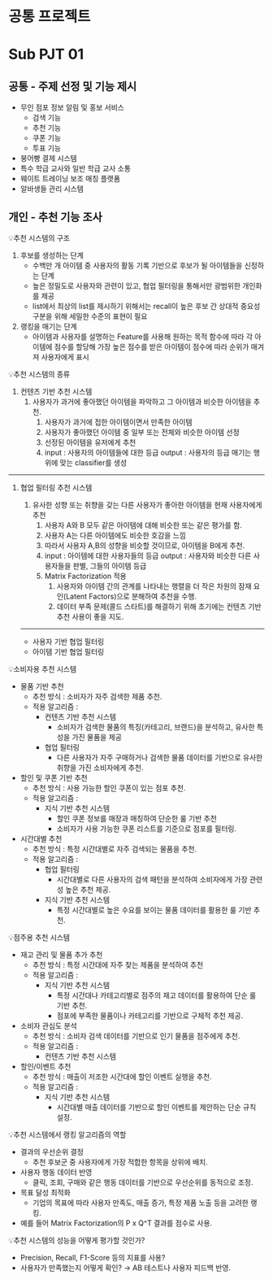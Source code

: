 # 공통 프로젝트


# Sub PJT 01

## 공통 - 주제 선정 및 기능 제시

- 무인 점포 정보 알림 및 홍보 서비스
    - 검색 기능
    - 추천 기능
    - 쿠폰 기능
    - 투표 기능
- 붕어빵 결제 시스템
- 특수 학급 교사와 일반 학급 교사 소통
- 웨이트 트레이닝 보조 매칭 플랫폼
- 알바생들 관리 시스템



## 개인 - 추천 기능 조사

<aside>

💡추천 시스템의 구조

1. 후보를 생성하는 단계
    - 수백만 개 아이템 중 사용자의 활동 기록 기반으로 후보가 될 아이템들을 신정하는 단계
    - 높은 정밀도로 사용자와 관련이 있고, 협업 필터링을 통해서만 광범위한 개인화를 제공
    - list에서 최상의 list를 제시하기 위해서는 recall이 높은 후보 간 상대적 중요성 구분을 위해 세밀한 수준의 표현이 필요
2. 랭킹을 매기는 단계
    - 아이템과 사용자를 설명하는 Feature를 사용해 원하는 목적 함수에 따라 각 아이템에 점수를 할당해 가장 높은 점수를 받은 아이템이 점수에 따라 순위가 매겨져 사용자에게 표시
</aside>

<aside>

💡추천 시스템의 종류

1. 컨텐츠 기반 추천 시스템
    1. 사용자가 과거에 좋아했던 아이템을 파악하고 그 아이템과 비슷한 아이템을 추천.
        1. 사용자가 과거에 접한 아이템이면서 만족한 아이템
        2. 사용자가 좋아했던 아이템 중 일부 또는 전체와 비슷한 아이템 선정
        3. 선정된 아이템을 유저에게 추천
        4. input : 사용자의 아이템들에 대한 등급
        output : 사용자의 등급 매기는 행위에 맞는 classifier를 생성

---

1. 협업 필터링 추천 시스템
    1. 유사한 성향 또는 취향을 갖는 다른 사용자가 좋아한 아이템을 현재 사용자에게 추천
        1. 사용자 A와 B 모두 같은 아이템에 대해 비슷한 또는 같은 평가를 함.
        2. 사용자 A는 다른 아이템에도 비슷한 호감을 느낌
        3. 따라서 사용자 A,B의 성향을 비슷할 것이므로, 아이템을 B에게 추천.
        4. input : 아이템에 대한 사용자들의 등급
        output : 사용자와 비슷한 다른 사용자들을 판별, 그들의 아이템 등급
        5. Matrix Factorization 적용
            1. 사용자와 아이템 간의 관계를 나타내는 행렬을 더 작은 차원의 잠재 요인(Latent Factors)으로 분해하여 추천을 수행.
            2. 데이터 부족 문제(콜드 스타트)를 해결하기 위해 초기에는 컨텐츠 기반 추천 사용이 좋을 지도.
    
    ---
    
    - 사용자 기반 협업 필터링
    - 아이템 기반 협업 필터링
</aside>

<aside>

💡소비자용 추천 시스템

- 물품 기반 추천
    - 추천 방식 : 소비자가 자주 검색한 제품 추천.
    - 적용 알고리즘 :
        - 컨텐츠 기반 추천 시스템
            - 소비자가 검색한 물품의 특징(카테고리, 브랜드)을 분석하고, 유사한 특성을 가진 물품을 제공
        - 협업 필터링
            - 다른 사용자가 자주 구매하거나 검색한 물품 데이터를 기반으로 유사한 취향을 가진 소비자에게 추천.
- 할인 및 쿠폰 기반 추천
    - 추천 방식 : 사용 가능한 할인 쿠폰이 있는 점포 추천.
    - 적용 알고리즘 :
        - 지식 기반 추천 시스템
            - 할인 쿠폰 정보를 매장과 매칭하여 단순한 룰 기반 추천
            - 소비자가 사용 가능한 쿠폰 리스트를 기준으로 점포를 필터링.
- 시간대별 추천
    - 추천 방식 : 특정 시간대별로 자주 검색되는 물품을 추천.
    - 적용 알고리즘 :
        - 협업 필터링
            - 시간대별로 다른 사용자의 검색 패턴을 분석하여 소비자에게 가장 관련성 높은 추천 제공.
        - 지식 기반 추천 시스템
            - 특정 시간대별로 높은 수요를 보이는 물품 데이터를 활용한 룰 기반 추천.
</aside>

<aside>

💡점주용 추천 시스템

- 재고 관리 및 물품 추가 추천
    - 추천 방식 : 특정 시간대에 자주 찾는 제품을 분석하여 추천
    - 적용 알고리즘 :
        - 지식 기반 추천 시스템
            - 특정 시간대나 카테고리별로 점주의 재고 데이터를 활용하여 단순 룰 기반 추천.
            - 점포에 부족한 물품이나 카테고리를 기반으로 구체적 추천 제공.
- 소비자 관심도 분석
    - 추천 방식 : 소비자 검색 데이터를 기반으로 인기 물품을 점주에게 추천.
    - 적용 알고리즘 :
        - 컨텐츠 기반 추천 시스템
- 할인/이벤트 추천
    - 추천 방식 : 매출이 저조한 시간대에 할인 이벤트 실행을 추천.
    - 적용 알고리즘 :
        - 지식 기반 추천 시스템
            - 시간대별 매출 데이터를 기반으로 할인 이벤트를 제안하는 단순 규칙 설정.
</aside>

<aside>

💡추천 시스템에서 랭킹 알고리즘의 역할

- 결과의 우선순위 결정
    - 추천 후보군 중 사용자에게 가장 적합한 항목을 상위에 배치.
- 사용자 행동 데이터 반영
    - 클릭, 조회, 구매와 같은 행동 데이터를 기반으로 우선순위를 동적으로 조정.
- 목표 달성 최적화
    - 기업의 목표에 따라 사용자 만족도, 매출 증가, 특정 제품 노출 등을 고려한 랭킹.
- 예를 들어 Matrix Factorization의 P x Q^T 결과를 점수로 사용.
</aside>

<aside>

💡추천 시스템의 성능을 어떻게 평가할 것인가?

- Precision, Recall, F1-Score 등의 지표를 사용?
- 사용자가 만족했는지 어떻게 확인? → AB 테스트나 사용자 피드백 반영.
</aside>
